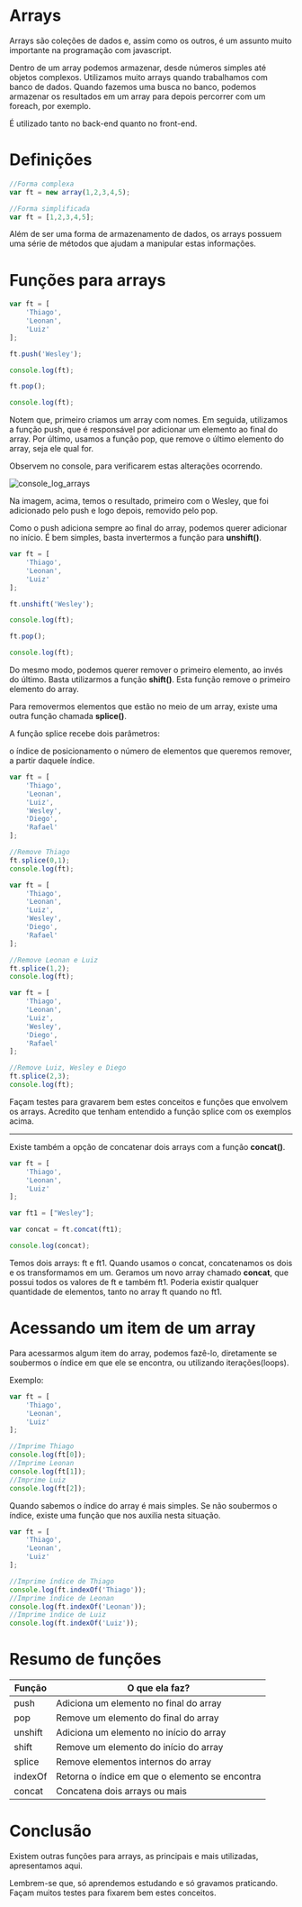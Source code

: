 # Arrays

Arrays são coleções de dados e, assim como os outros, é um assunto muito importante na programação com javascript.

Dentro de um array podemos armazenar, desde números simples até objetos complexos. Utilizamos muito arrays quando trabalhamos com banco de dados. 
Quando fazemos uma busca no banco, podemos armazenar os resultados em um array para depois percorrer com um foreach, por exemplo.

É utilizado tanto no back-end quanto no front-end.

# Definições

```javascript
//Forma complexa
var ft = new array(1,2,3,4,5);

//Forma simplificada
var ft = [1,2,3,4,5];
```

Além de ser uma forma de armazenamento de dados, os arrays possuem uma série de métodos que ajudam a manipular estas informações.

# Funções para arrays

```javascript
var ft = [
    'Thiago',
    'Leonan',
    'Luiz'
];

ft.push('Wesley');

console.log(ft);

ft.pop();

console.log(ft);
```

Notem que, primeiro criamos um array com nomes. Em seguida, utilizamos a função push, que é responsável por adicionar um elemento ao final do array. Por último, usamos a função pop, que remove o último elemento do array, seja ele qual for.

Observem no console, para verificarem estas alterações ocorrendo.

![console_log_arrays](./images/console_log_arrays.png "console_log_arrays")

Na imagem, acima, temos o resultado, primeiro com o Wesley, que foi adicionado pelo push e logo depois, removido pelo pop.

Como o push adiciona sempre ao final do array, podemos querer adicionar no início. É bem simples, basta invertermos a função para **unshift()**.

```javascript
var ft = [
    'Thiago',
    'Leonan',
    'Luiz'
];

ft.unshift('Wesley');

console.log(ft);

ft.pop();

console.log(ft);
```

Do mesmo modo, podemos querer remover o primeiro elemento, ao invés do último. Basta utilizarmos a função **shift()**. Esta função remove o primeiro elemento do array.

Para removermos elementos que estão no meio de um array, existe uma outra função chamada **splice()**.

A função splice recebe dois parâmetros: 

o índice de posicionamento 
o número de elementos que queremos remover, a partir daquele índice.

```javascript
var ft = [
    'Thiago',
    'Leonan',
    'Luiz',
    'Wesley',
    'Diego',
    'Rafael'
];

//Remove Thiago
ft.splice(0,1);
console.log(ft);

var ft = [
    'Thiago',
    'Leonan',
    'Luiz',
    'Wesley',
    'Diego',
    'Rafael'
];

//Remove Leonan e Luiz
ft.splice(1,2);
console.log(ft);

var ft = [
    'Thiago',
    'Leonan',
    'Luiz',
    'Wesley',
    'Diego',
    'Rafael'
];

//Remove Luiz, Wesley e Diego
ft.splice(2,3);
console.log(ft);
```

Façam testes para gravarem bem estes conceitos e funções que envolvem os arrays. 
Acredito que tenham entendido a função splice com os exemplos acima. 

***

Existe também a opção de concatenar dois arrays com a função **concat()**.

```javascript
var ft = [
    'Thiago',
    'Leonan',
    'Luiz'
];

var ft1 = ["Wesley"];

var concat = ft.concat(ft1);

console.log(concat);
```

Temos dois arrays: ft e ft1. Quando usamos o concat, concatenamos os dois e os transformamos em um. Geramos um novo array chamado **concat**, que possui todos os valores de ft e também ft1. 
Poderia existir qualquer quantidade de elementos, tanto no array ft quando no ft1.

# Acessando um item de um array

Para acessarmos algum item do array, podemos fazê-lo, diretamente se soubermos o índice em que ele se encontra, ou utilizando iterações(loops).

Exemplo:

```javascript
var ft = [
    'Thiago',
    'Leonan',
    'Luiz'
];

//Imprime Thiago
console.log(ft[0]);
//Imprime Leonan
console.log(ft[1]);
//Imprime Luiz
console.log(ft[2]);
```

Quando sabemos o índice do array é mais simples. Se não soubermos o índice, existe uma função que nos auxilia nesta situação.

```javascript
var ft = [
    'Thiago',
    'Leonan',
    'Luiz'
];

//Imprime índice de Thiago
console.log(ft.indexOf('Thiago'));
//Imprime índice de Leonan
console.log(ft.indexOf('Leonan'));
//Imprime índice de Luiz
console.log(ft.indexOf('Luiz'));
```

# Resumo de funções

Função | O que ela faz?
------ | --------------
push | Adiciona um elemento no final do array
pop | Remove um elemento do final do array
unshift | Adiciona um elemento no início do array
shift | Remove um elemento do início do array
splice | Remove elementos internos do array
indexOf | Retorna o índice em que o elemento se encontra
concat | Concatena dois arrays ou mais

# Conclusão

Existem outras funções para arrays, as principais e mais utilizadas, apresentamos aqui.

Lembrem-se que, só aprendemos estudando e só gravamos praticando. 
Façam muitos testes para fixarem bem estes conceitos. 